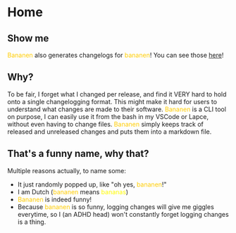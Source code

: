 # Home

## Show me

<span style="color: #ffcc00">Bananen</span> also generates changelogs for <span style="color: #ffcc00">bananen</span>! You can see those [here](./CHANGELOG)!


## Why?

To be fair, I forget what I changed per release, and find it VERY hard to  hold onto a single changelogging format. This might make it hard for users to understand what changes are made to their software. <span style="color: #ffcc00">Bananen</span> is a CLI tool on purpose, I can easily use it from the bash in my VSCode or Lapce, without even having to change files. <span style="color: #ffcc00">Bananen</span> simply keeps track of released and unreleased changes and puts them into a markdown file.

## That's a funny name, why that?

Multiple reasons actually, to name some:

- It just randomly popped up, like "oh yes, <span style="color: #ffcc00">bananen</span>!"
- I am Dutch (<span style="color: #ffcc00">bananen</span> means <span style="color: #fffc00">bananas</span>)
- <span style="color: #ffcc00">Bananen</span> is indeed funny!
- Because <span style="color: #ffcc00">bananen</span> is so funny, logging changes will give me giggles everytime, so I (an ADHD head) won't constantly forget logging changes is a thing.

